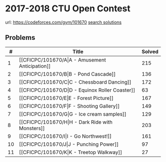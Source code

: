 # 2017-2018 CTU Open Contest

url: https://codeforces.com/gym/101670
[search solutions](https://www.google.com/search?q=Solution+OR+題解+2017-2018+CTU+Open+Contest)

## Problems

| # | Title | Solved |
| --- | --- | --- |
|1|[[CFICPC/101670/A\|A - Amusement Anticipation]]|215|
|2|[[CFICPC/101670/B\|B - Pond Cascade]]|136|
|3|[[CFICPC/101670/C\|C - Chessboard Dancing]]|172|
|4|[[CFICPC/101670/D\|D - Equinox Roller Coaster]]|63|
|5|[[CFICPC/101670/E\|E - Forest Picture]]|167|
|6|[[CFICPC/101670/F\|F - Shooting Gallery]]|149|
|7|[[CFICPC/101670/G\|G - Ice cream samples]]|129|
|8|[[CFICPC/101670/H\|H - Dark Ride with Monsters]]|203|
|9|[[CFICPC/101670/I\|I - Go Northwest!]]|161|
|10|[[CFICPC/101670/J\|J - Punching Power]]|97|
|11|[[CFICPC/101670/K\|K - Treetop Walkway]]|27|
